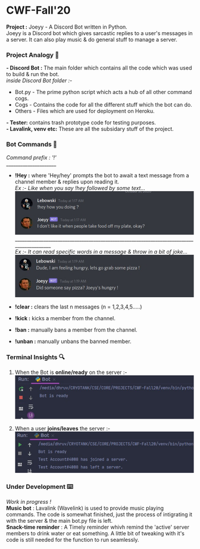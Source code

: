 # CWF-Fall'20
**Project :** Joeyy - A Discord Bot written in Python.<br>
Joeyy is a Discord bot which gives sarcastic replies to a user's messages in a server. It can also play music & do general stuff to manage a server.

### Project Analogy 📝 
**- Discord Bot :** The main folder which contains all the code which was used to build & run the bot.<br>
*inside Discord Bot folder :-*<br>
- Bot.py - The prime python script which acts a hub of all other command cogs.<br>
- Cogs - Contains the code for all the different stuff which the bot can do.<br>
- Others - Files which are used for deployment on Heroku.<br>

**- Tester:** contains trash prototype code for testing purposes.<br>
**- Lavalink, venv etc:** These are all the subsidary stuff of the project.

### Bot Commands 🤖 
*Command prefix : '!'*
<br>_____________________
<br>
- **!Hey :** where 'Hey/hey' prompts the bot to await a text message from a channel member & replies upon reading it.<br>
*Ex :- Like when you say !hey followed by some text...*
 ![alt text](https://github.com/Dhruv-VINT/CWF-Fall20/blob/main/Images/rt.jpg?raw=true)<br>
 __________________________________________________________________________________________<br>
*Ex :- It can read specific words in a message & throw in a bit of joke...*
  ![alt text](https://github.com/Dhruv-VINT/CWF-Fall20/blob/main/Images/op.jpg?raw=true)

- **!clear :** clears the last n messages (n = 1,2,3,4,5.....)
- **!kick :** kicks a member from the channel.
- **!ban :** manually bans a member from the channel.
- **!unban :** manually unbans the banned member.

### Terminal Insights 🔍
1. When the Bot is **online/ready** on the server :-<br>
  ![alt text](https://github.com/Dhruv-VINT/CWF-Fall20/blob/main/Images/ty.jpg?raw=true)<br>
  
2. When a user **joins/leaves** the server :-<br>
  ![alt text](https://github.com/Dhruv-VINT/CWF-Fall20/blob/main/Images/er.jpg?raw=true)<br>


### Under Development ⌨️ 
*Work in progress !* <br>
**Music bot** : Lavalink (Wavelink) is used to provide music playing commands. The code is somewhat finished, just the process of intigrating it with the server & the main bot.py file is left. <br>
**Snack-time reminder** : A Timely reminder whivh remind the 'active' server members to drink water or eat something. A little bit of tweaking with it's code is still needed for the function to run seamlessly.
